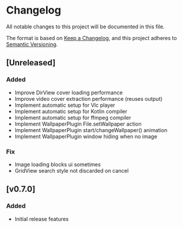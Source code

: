 # Changelog
All notable changes to this project will be documented in this file.

The format is based on [Keep a Changelog](https://keepachangelog.com/en/1.0.0/),
and this project adheres to [Semantic Versioning](https://semver.org/spec/v2.0.0.html).

## [Unreleased]

### Added
- Improve DirView cover loading performance
- Improve video cover extraction performance (reuses output)
- Implement automatic setup for Vlc player
- Implement automatic setup for Kotlin compiler
- Implement automatic setup for ffmpeg compiler
- Implement WallpaperPlugin File.setWallpaper action
- Implement WallpaperPlugin start/changeWallpaper() animation
- Implement WallpaperPlugin window hiding when no image
### Fix
- Image loading blocks ui sometimes
- GridView search style not discarded on cancel

## [v0.7.0]
### Added
- Initial release features